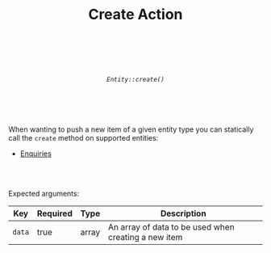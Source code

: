 <h1 align="center">
  <br />
  <br />
  Create Action
  <br />
  <br />
  <br />
</h1>

<h6 align="center">
  <br />
  <code>Entity::create()</code>
  <br />
  <br />
  <br />
  <br />
</h6>

When wanting to push a new item of a given entity
type you can statically call the `create` method on supported entities:

* [Enquiries](../enquiries.md)

<br />
<br />

Expected arguments:

| Key    | Required | Type  | Description                                          |
|--------|----------|-------|------------------------------------------------------|
| `data` | true     | array | An array of data to be used when creating a new item |
